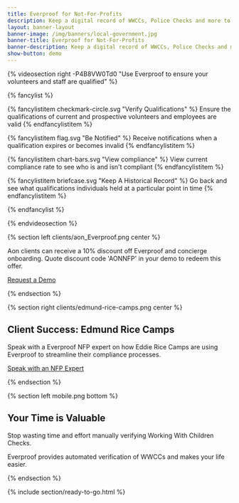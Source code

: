 ```yaml
---
title: Everproof for Not-For-Profits
description: Keep a digital record of WWCCs, Police Checks and more to reduce time spent on admin and paperwork
layout: banner-layout
banner-image: /img/banners/local-government.jpg
banner-title: Everproof for Not-For-Profits
banner-description: Keep a digital record of WWCCs, Police Checks and more to reduce time spent on admin and paperwork
show-button: demo
---
```


{% videosection right -P4B8VW0Td0 "Use Everproof to ensure your volunteers and staff are qualified" %}

{% fancylist %}

{% fancylistitem checkmark-circle.svg "Verify Qualifications" %}
Ensure the qualifications of current and prospective volunteers and employees are valid
{% endfancylistitem %}

{% fancylistitem flag.svg "Be Notified" %}
Receive notifications when a qualification expires or becomes invalid
{% endfancylistitem %}

{% fancylistitem chart-bars.svg "View compliance" %}
View current compliance rate to see who is and isn't compliant
{% endfancylistitem %}

{% fancylistitem briefcase.svg "Keep A Historical Record" %}
Go back and see what qualifications individuals held at a particular point in time
{% endfancylistitem %}

{% endfancylist %}

{% endvideosection %}

{% section left clients/aon_Everproof.png center %}

Aon clients can receive a 10% discount off Everproof and concierge onboarding. Quote discount code 'AONNFP' in your demo to redeem this offer.

<a class='button inline' href='/demo?r={{ page.url | uri_escape }}'>Request a Demo</a>

{% endsection %}

{% section right clients/edmund-rice-camps.png center %}

## Client Success: Edmund Rice Camps

Speak with a Everproof NFP expert on how Eddie Rice Camps are using Everproof to streamline their compliance processes.

<a class='button inline' href='/demo?r={{ page.url | uri_escape }}' style='width:270px'>Speak with an NFP Expert</a>

{% endsection %}

{% section left mobile.png bottom %}

## Your Time is Valuable

Stop wasting time and effort manually verifying Working With Children Checks.

Everproof provides automated verification of WWCCs and makes your life easier.



{% endsection %}

{% include section/ready-to-go.html %}

